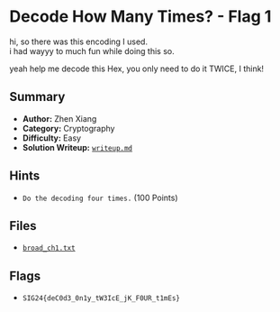# Decode How Many Times? - Flag 1

hi, so there was this encoding I used. \
i had wayyy to much fun while doing this so.

yeah help me decode this Hex, you only need to do it TWICE, I think!

## Summary
- **Author:** Zhen Xiang
- **Category:** Cryptography
- **Difficulty:** Easy
- **Solution Writeup:** [`writeup.md`](./soln/writeup.md)

## Hints
- `Do the decoding four times.` (100 Points)

## Files
- [`broad_ch1.txt`](./dist/broad_ch1.txt)

## Flags
- `SIG24{deC0d3_0n1y_tW3IcE_jK_F0UR_t1mEs}`